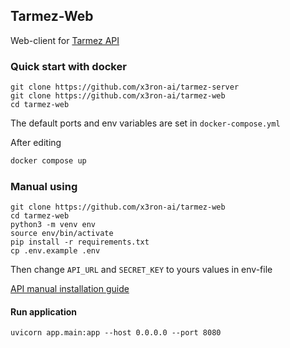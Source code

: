 ## Tarmez-Web
Web-client for [Tarmez API](https://github.com/x3ron-ai/tarmez-server)


### Quick start with docker

	git clone https://github.com/x3ron-ai/tarmez-server
	git clone https://github.com/x3ron-ai/tarmez-web
	cd tarmez-web
The default ports and env variables are set in `docker-compose.yml`

After editing
```bash
docker compose up
```

### Manual using
	git clone https://github.com/x3ron-ai/tarmez-web
	cd tarmez-web
	python3 -m venv env
	source env/bin/activate
	pip install -r requirements.txt
	cp .env.example .env
Then change `API_URL` and `SECRET_KEY` to yours values in env-file

[API manual installation guide](https://github.com/x3ron-ai/tarmez-server)
#### Run application
	uvicorn app.main:app --host 0.0.0.0 --port 8080